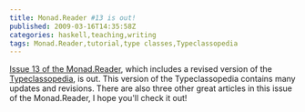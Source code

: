 ```yaml
---
title: Monad.Reader #13 is out!
published: 2009-03-16T14:35:58Z
categories: haskell,teaching,writing
tags: Monad.Reader,tutorial,type classes,Typeclassopedia
---
```


<a href="http://www.haskell.org/haskellwiki/The_Monad.Reader">Issue 13 of the Monad.Reader</a>, which includes a revised version of the <a href="http://byorgey.wordpress.com/2009/02/16/the-typeclassopedia-request-for-feedback/">Typeclassopedia</a>, is out.  This version of the Typeclassopedia contains many updates and revisions.  There are also three other great articles in this issue of the Monad.Reader, I hope you'll check it out!

